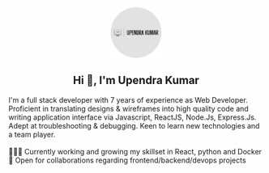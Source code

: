 <p align="center">
  <img src="https://github.com/upendrku/upendrku/blob/main/Upendra%20Kumar-logo-circular.png" alt="drawing" style="height: 100px; width: 100px;" />
</p>


<h2 align="center">Hi 👋, I'm Upendra Kumar</h2>

I'm a full stack developer with 7 years of experience as Web Developer. Proficient in translating designs & wireframes into high quality code and writing application interface via Javascript, ReactJS, Node.Js, Express.Js. Adept at troubleshooting & debugging. Keen to learn new technologies and a team player.
<br />
<br />
👨🏽‍💻 Currently working and growing my skillset in React, python and Docker <br />
🤝 Open for collaborations regarding frontend/backend/devops projects <br/>
